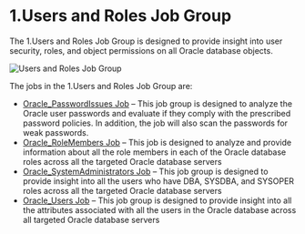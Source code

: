 # 1.Users and Roles Job Group

The 1.Users and Roles Job Group is designed to provide insight into user security, roles, and object
permissions on all Oracle database objects.

![Users and Roles Job Group](/img/product_docs/accessanalyzer/solutions/databases/oracle/usersroles/jobgroup19.webp)

The jobs in the 1.Users and Roles Job Group are:

- [Oracle_PasswordIssues Job](/docs/accessanalyzer/12.0/solutions/databases/oracle/usersroles/oracle_passwordissues.md) – This job group is designed to analyze the
  Oracle user passwords and evaluate if they comply with the prescribed password policies. In
  addition, the job will also scan the passwords for weak passwords.
- [Oracle_RoleMembers Job](/docs/accessanalyzer/12.0/solutions/databases/oracle/usersroles/oracle_rolemembers.md) – This job is designed to analyze and provide
  information about all the role members in each of the Oracle database roles across all the
  targeted Oracle database servers
- [Oracle_SystemAdministrators Job](/docs/accessanalyzer/12.0/solutions/databases/oracle/usersroles/oracle_systemadministrators.md) – This job group is designed to
  provide insight into all the users who have DBA, SYSDBA, and SYSOPER roles across all the targeted
  Oracle database servers
- [Oracle_Users Job](/docs/accessanalyzer/12.0/solutions/databases/oracle/usersroles/oracle_users.md) – This job group is designed to provide insight into all the
  attributes associated with all the users in the Oracle database across all targeted Oracle
  database servers
